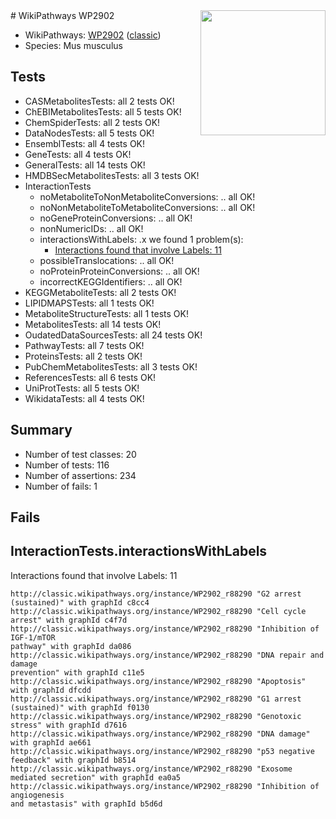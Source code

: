 <img style="float: right; width: 200px" src="https://upload.wikimedia.org/wikipedia/commons/thumb/8/83/Wplogo_with_text_500.png/640px-Wplogo_with_text_500.png" />
# WikiPathways WP2902

* WikiPathways: [WP2902](https://wikipathways.org/pathways/WP2902) ([classic](https://classic.wikipathways.org/instance/WP2902))
* Species: Mus musculus
## Tests
* CASMetabolitesTests: all 2 tests OK!
* ChEBIMetabolitesTests: all 5 tests OK!
* ChemSpiderTests: all 2 tests OK!
* DataNodesTests: all 5 tests OK!
* EnsemblTests: all 4 tests OK!
* GeneTests: all 4 tests OK!
* GeneralTests: all 14 tests OK!
* HMDBSecMetabolitesTests: all 3 tests OK!
* InteractionTests
    * noMetaboliteToNonMetaboliteConversions: .. all OK!
    * noNonMetaboliteToMetaboliteConversions: .. all OK!
    * noGeneProteinConversions: .. all OK!
    * nonNumericIDs: .. all OK!
    * interactionsWithLabels: .x we found 1 problem(s):
        * [Interactions found that involve Labels: 11](#fe97a8b9)
    * possibleTranslocations: .. all OK!
    * noProteinProteinConversions: .. all OK!
    * incorrectKEGGIdentifiers: .. all OK!
* KEGGMetaboliteTests: all 2 tests OK!
* LIPIDMAPSTests: all 1 tests OK!
* MetaboliteStructureTests: all 1 tests OK!
* MetabolitesTests: all 14 tests OK!
* OudatedDataSourcesTests: all 24 tests OK!
* PathwayTests: all 7 tests OK!
* ProteinsTests: all 2 tests OK!
* PubChemMetabolitesTests: all 3 tests OK!
* ReferencesTests: all 6 tests OK!
* UniProtTests: all 5 tests OK!
* WikidataTests: all 4 tests OK!


## Summary

* Number of test classes: 20
* Number of tests: 116
* Number of assertions: 234
* Number of fails: 1

## Fails

<a name="fe97a8b9" />

## InteractionTests.interactionsWithLabels

Interactions found that involve Labels: 11
```
http://classic.wikipathways.org/instance/WP2902_r88290 "G2 arrest (sustained)" with graphId c8cc4
http://classic.wikipathways.org/instance/WP2902_r88290 "Cell cycle arrest" with graphId c4f7d
http://classic.wikipathways.org/instance/WP2902_r88290 "Inhibition of IGF-1/mTOR 
pathway" with graphId da086
http://classic.wikipathways.org/instance/WP2902_r88290 "DNA repair and damage
prevention" with graphId c11e5
http://classic.wikipathways.org/instance/WP2902_r88290 "Apoptosis" with graphId dfcdd
http://classic.wikipathways.org/instance/WP2902_r88290 "G1 arrest (sustained)" with graphId f0130
http://classic.wikipathways.org/instance/WP2902_r88290 "Genotoxic stress" with graphId d7616
http://classic.wikipathways.org/instance/WP2902_r88290 "DNA damage" with graphId ae661
http://classic.wikipathways.org/instance/WP2902_r88290 "p53 negative feedback" with graphId b8514
http://classic.wikipathways.org/instance/WP2902_r88290 "Exosome mediated secretion" with graphId ea0a5
http://classic.wikipathways.org/instance/WP2902_r88290 "Inhibition of
angiogenesis
and metastasis" with graphId b5d6d
```

